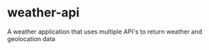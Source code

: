 # weather-api
A weather application that uses multiple API's to return weather and geolocation data
